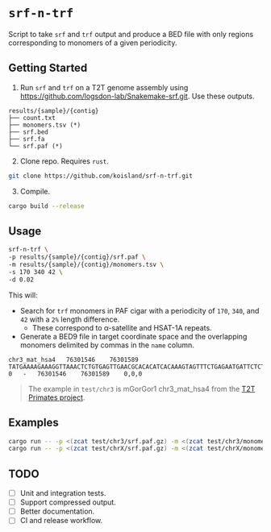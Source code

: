 # `srf-n-trf`
Script to take `srf` and `trf` output and produce a BED file with only regions corresponding to monomers of a given periodicity.

## Getting Started
1. Run `srf` and `trf` on a T2T genome assembly using https://github.com/logsdon-lab/Snakemake-srf.git. Use these outputs.
```
results/{sample}/{contig}
├── count.txt
├── monomers.tsv (*)
├── srf.bed
├── srf.fa
└── srf.paf (*)
```

2. Clone repo. Requires `rust`.
```bash
git clone https://github.com/koisland/srf-n-trf.git
```

3. Compile.
```bash
cargo build --release
```

## Usage
```bash
srf-n-trf \
-p results/{sample}/{contig}/srf.paf \
-m results/{sample}/{contig}/monomers.tsv \
-s 170 340 42 \
-d 0.02
```
This will:
* Search for `trf` monomers in PAF cigar with a periodicity of `170`, `340`, and `42` with a `2%` length difference.
    * These correspond to α-satellite and HSAT-1A repeats.
* Generate a BED9 file in target coordinate space and the overlapping monomers delimited by commas in the `name` column.

```
chr3_mat_hsa4	76301546	76301589	TATGAAAAGAAAGGTTAAACTCTGTGAGTTGAACGCACACATCACAAAGTAGTTTCTGAGAATGATTCTCTCTAGTTTTTATACGAAGATATTTCCTTTTCTACCATTGGCCTCAAAGCACTTGAAATCTCCACCTGCAAATTCCACAAAAAGAGTGTTTCAAATCTGCTCTGTCTAAAGGAAGCTTCAACTCTGTGAGTTGAATACACACAACACAAAGAAGTTACTGAGAATTCTTCTGTCTAGCATTATATGAAGAAATCCCGTTTCCAACGAAGGCCTCAAAGAGGTCCAAATATCCACTTGCAGACTTAACAAACAGAGTGTTTCCAAACTGCTC,AAAAGAAAGGTTAAACTCTGTGAGTTGAACACACACAACACAAAGAAGTTACTGAGAATGATTCTGTCTAGCATTATACGAAGAAATCCCGTTTCCAACGAAGGCCTCAAAGAGGTCCAAATATCCACTTGCAACTTAACAAACAGAGTGTTTCCAAACTGCTCTGTC,AAAGGAAGGTTCAACTCTGTGAGTTGAACACACACATCACAAAGAAGTTACTGAGAATGATTCTCTCTAGTTTTATACGAAGATATTTCCTTTTCAAAAATGGCCTCAAAGCGCTTCAAATCTCCACTTGCAAATTCCACAAAAAGAGTGTTTCAAATCTGCTCTGTCT	0	-	76301546	76301589	0,0,0
```
> The example in `test/chr3` is mGorGor1 chr3_mat_hsa4 from the [T2T Primates project](https://github.com/marbl/Primates?tab=readme-ov-file).

## Examples
```bash
cargo run -- -p <(zcat test/chr3/srf.paf.gz) -m <(zcat test/chr3/monomers.tsv.gz) # mGorGor1
cargo run -- -p <(zcat test/chrX/srf.paf.gz) -m <(zcat test/chrX/monomers.tsv.gz) # mPonAbe1
```

## TODO
* [ ] Unit and integration tests.
* [ ] Support compressed output.
* [ ] Better documentation.
* [ ] CI and release workflow.
